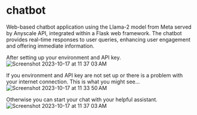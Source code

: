 # chatbot
Web-based chatbot application using the Llama-2 model from Meta served by Anyscale API, integrated within a Flask web framework. The chatbot provides real-time responses to user queries, enhancing user engagement and offering immediate information.

After setting up your environment and API key. ![Screenshot 2023-10-17 at 11 37 03 AM](https://github.com/arora19/chatbot/assets/90064567/e5df6c24-8bf7-4d2b-b620-b5f4d03077df)

If you environment and API key are not set up or there is a problem with your internet connection. This is what you might see... ![Screenshot 2023-10-17 at 11 33 50 AM](https://github.com/arora19/chatbot/assets/90064567/a5dba2e9-e312-4c76-9e30-7a3b528ecbfc)

Otherwise you can start your chat with your helpful assistant.![Screenshot 2023-10-17 at 11 37 03 AM](https://github.com/arora19/chatbot/assets/90064567/6ab71f76-1929-4d3f-addf-997a28da66ed)



